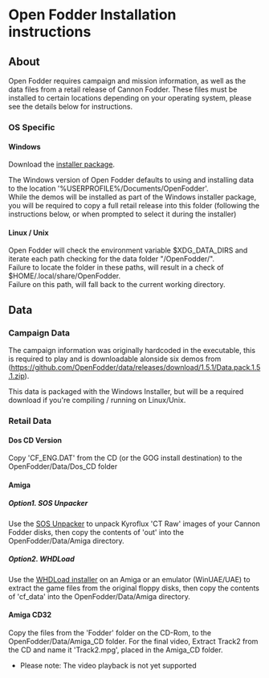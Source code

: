 # Open Fodder Installation instructions

## About

Open Fodder requires campaign and mission information, as well as the data files from a retail release of Cannon Fodder. These files must be installed to certain locations depending on your operating system, please see the details below for instructions.  


### OS Specific

#### Windows

Download the [installer package](https://github.com/OpenFodder/openfodder/releases).  

The Windows version of Open Fodder defaults to using and installing data to the location '%USERPROFILE%/Documents/OpenFodder'.  
While the demos will be installed as part of the Windows installer package, you will be required to copy a full retail release into this folder (following the instructions below, or when prompted to select it during the installer)
  
  
#### Linux / Unix

Open Fodder will check the environment variable $XDG_DATA_DIRS and iterate each path checking for the data folder "/OpenFodder/".  
Failure to locate the folder in these paths, will result in a check of $HOME/.local/share/OpenFodder.  
Failure on this path, will fall back to the current working directory.  
  
  
## Data

### Campaign Data

The campaign information was originally hardcoded in the executable, this is required to play and is downloadable alonside six demos from (https://github.com/OpenFodder/data/releases/download/1.5.1/Data.pack.1.5.1.zip).  

This data is packaged with the Windows Installer, but will be a required download if you're compiling / running on Linux/Unix.  
  
### Retail Data

#### Dos CD Version
  
Copy 'CF_ENG.DAT' from the CD (or the GOG install destination) to the OpenFodder/Data/Dos_CD folder
  
#### Amiga

##### Option1. SOS Unpacker  
  
Use the [SOS Unpacker](https://github.com/OpenFodder/SOS_Unpacker) to unpack Kyroflux 'CT Raw' images of your Cannon Fodder disks, then copy the contents of 'out'  into the OpenFodder/Data/Amiga directory.  
    
##### Option2. WHDLoad
  
Use the [WHDLoad installer](http://www.whdload.de/games/CannonFodder.html) on an Amiga or an emulator (WinUAE/UAE) to extract the game files from the original floppy disks, then copy the contents of 'cf_data'  into the OpenFodder/Data/Amiga directory.  


#### Amiga CD32
  
Copy the files from the 'Fodder' folder on the CD-Rom, to the OpenFodder/Data/Amiga_CD folder. For the final video, Extract Track2 from the CD and name it 'Track2.mpg', placed in the Amiga_CD folder.
  
* Please note: The video playback is not yet supported
  
